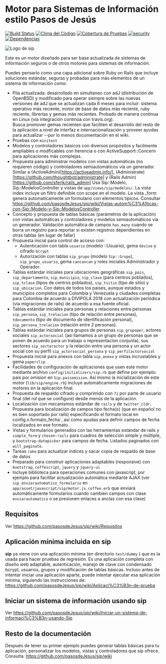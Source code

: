 # Motor para Sistemas de Información estilo Pasos de Jesús
[![Build Status](https://semaphoreci.com/api/v1/vtamara/sip/branches/master/badge.svg)](https://semaphoreci.com/vtamara/sip) [![Clima del Código](https://codeclimate.com/github/pasosdeJesus/sip/badges/gpa.svg)](https://codeclimate.com/github/pasosdeJesus/sip) [![Cobertura de Pruebas](https://codeclimate.com/github/pasosdeJesus/sip/badges/coverage.svg)](https://codeclimate.com/github/pasosdeJesus/sip) [![security](https://hakiri.io/github/pasosdeJesus/sip/master.svg)](https://hakiri.io/github/pasosdeJesus/sip/master) [![Dependencias](https://gemnasium.com/pasosdeJesus/sip.svg)](https://gemnasium.com/pasosdeJesus/sip) 

![Logo de sip](https://raw.githubusercontent.com/pasosdeJesus/sip/master/test/dummy/app/assets/images/logo.jpg)

Este es un motor diseñado para ser base actualizada de sistemas de información 
seguros o de otros motores para sistemas de información.

Puedes pensarlo como una capa adicional sobre Ruby on Rails que incluye 
soluciones estándar, seguras y probadas para más elementos de un sistema 
de información como:

- Pila actualizada: desarrollado en simultaneo con adJ (distribución de 
  OpenBSD) y modificado para operar siempre sobre las nuevas versiones
  de adJ que se actualizan cada 6 meses para incluir:
  sistema operativo más reciente, motor de base de datos más reciente, 
  ruby reciente, librerías y gemas más recientes.   Probado de manera 
  continua en Linux (vía integración continúa con travis.org).  
  Busca promover gemas recienten que faciliten el desarrollo del resto
  de la aplicación a nivel de interfaz e internacionalización y proveer
  ayudas para actualizar --por lo menos documentación en el wiki.
- Pruebas con ```minitest```
- Modelos y controladores básicos con diversos propósitos y facilmente 
  ampliables o modficables con herencia o con ActiveSupport::Concern 
  para aplicaciones más complejas.
- Propuesta para administrar modelos con vistas automáticas (no requieren 
  código) y controladores semiautomáticos vía un generador.  Similar a 
  (ActiveAdmin)[https://activeadmin.info/],
  (Administrate)[https://github.com/thoughtbot/administrate] y
  (Rails Admin)[https://github.com/sferik/rails_admin]
  Usa Sip::Modelo, Sip::ModelosController y vistas de 
  ```app/views/sip/modelos/```. La vista index incluye
  un filtro definible con scope en el modelo.  La vista 
  _form genera automaticamente un formulario con elementos tipicos.
  Consultar https://github.com/pasosdeJesus/sip/wiki/Vistas-autom%C3%A1ticas-con-Sip::Modelo-y-Sip::ModelosController
- Concepto y propuesta de tablas básicas (parámetros de la aplicación) con
  vistas automáticas y controladores y modelos semiautomáticos vía un 
  generador. 
  Validación automática de campos ```has_many``` cuando se borra un registro 
  para reportar si existen  registros dependientes en otras tablas (en lugar 
  de fallar)
- Propuesta inicial para control de acceso con:
  - Autenticación con tabla ```usuario``` (modelo ::Usuario), gema ```devise``` 
    y cifrado ```bcrypt```
  - Autorización con tablas ```sip_grupo``` (modelo `Sip::Grupo`), 
    `sip_grupo_usuario`, gema ```cancancan``` 
 y roles iniciales Administrador y Operador.
- Tablas estándar iniciales para ubicaciones geográficas ```sip_pais```, 
  ```sip_departamento```, ```sip_municipio```, ```sip_clase``` (para centros 
  poblados), ```sip_tclase``` (tipos de centros poblados), ```sip_tsitio``` 
  (tipo de sitio) y ```sip_ubicacion```. Con datos de todos los paises, 
  aunque estados y municipios completos para Colombia y Venezuela y ciudades 
  completas para Colombia de acuerdo a DIVIPOLA 2018 con actualización 
  periódica (vía migraciones de rails) de acuerdo a esa fuente oficial.
- Tablas estándar iniciales para personas y relaciones entre personas 
  ```sip_persona```, ```sip_trelacion``` (tipo de relación entre personas),  
  ```tdocumento``` (tipo de documento de identificación personal), 
  ```sip_persona_trelacion``` (relación entre 2 personas).
- Tablas estándar iniciales para grupos de personas 
  `sip_grupoper`, actores sociales `sip_actorsocial` (así llamamos a un grupo
  de personas que se ponen de acuerdo para un trabajo o representacíon
  conjunta), sus sectores `sip_sectoractor` y la relación entre una persona 
  y un actor social con su perfil `sip_actorsocial_persona` y 
  `sip_perfilactorsocial`
- Propuesta inicial para anexos con tabla ```sip_anexo``` y vistas 
  incrustables y gema ```paperclip```
- Facilidades de configuración de aplicaciones que usen este motor mediante 
  archivo ```config/initializers/sip.rb``` que define por ejemplo: país por 
  omision en ```Sip.paisomision```.  Así mismo la inicialización de este 
  motor (```lib/sip/engine.rb```) incluye automáticamente migraciones de 
  motores en la aplicación final.
- Propuesta de respaldo cifrado y comprimido con `7z` por parte de usuario 
  final (del rol que se configure) desde menús de la aplicación.
- Localización con mecanismos estándar de `rails` y de ```twitter_cldr```.
  Propuesta para localización de campos tipo fecha(s) (que en español no es 
  bien soportado por rails) especificando el formato local en 
   config.x.formato_fecha`, así como ayudas para definir campos de fecha 
  localizados en ese formato.
- Vistas y formularios generados con las herramientas estándar de rails 
  y `simple_form` y `chosen-rails` para cuadros de selección simple y múltiple,
  y `bootstrap-datepicker` para campos de fecha. 
  Listados paginados con `will_paginate`.
- Tareas `rake` para actualizar indices y sacar copia de respaldo de base 
  de datos
- Preparado para construir aplicaciones adaptables (responsive) con 
  `bootstrap`, `coffescript`, `jquery` y `jquery-ui`
- Incluye biblioteca para operaciones comunes con javascript, por ejemplo para 
  facilitar actualización automática mediante AJAX (ver 
  `sip_enviarautomatico_formulario` en 
  `app/asset/javascript/sip/motor.js.coffee.erb` que enviará
  automáticamente formularios cuando cambien campos con clase
  ```enviarautomatico``` o se presionen enlaces a anclas con esa clase)

## Requisitos

Ver <https://github.com/pasosdeJesus/sip/wiki/Requisitos>

## Aplicación mínima incluida en sip

**sip** ya viene con una aplicación mínima (en directorio ```test/dummy``` ) 
que es la usada para hacer pruebas de regresión.  Es una aplicación completa 
con diseño web adaptable, autenticación, manejo de clave con condensado bcrypt,
usuarios, grupos y modificación de tablas básicas. Incluso antes de intentar 
iniciar una aplicación aparte, puede intentar ejecutar esa aplicación mínima, 
siguiendo las instrucciones de:
<https://github.com/pasosdeJesus/sip/wiki/Aplicaci%C3%B3n-de-prueba>

## Iniciar un sistema de información usando sip

Ver https://github.com/pasosdeJesus/sip/wiki/Iniciar-un-sistema-de-informaci%C3%B3n-usando-Sip

## Resto de la documentación 

Después de tener su primer ejemplo puedes generar tablas básicas para 
tu aplicación, personalizar los modelos, vistas y controladores que sip 
ofrece. Consulta: https://github.com/pasosdeJesus/sip/wiki

